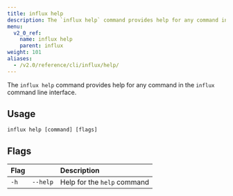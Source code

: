 ```yaml
---
title: influx help
description: The `influx help` command provides help for any command in the `influx` command line interface.
menu:
  v2_0_ref:
    name: influx help
    parent: influx
weight: 101
aliases:
  - /v2.0/reference/cli/influx/help/
---
```


The `influx help` command provides help for any command in the `influx` command line interface.

## Usage
```
influx help [command] [flags]
```

## Flags
| Flag |          | Description                 |
|:---- |:---      |:-----------                 |
| `-h` | `--help` | Help for the `help` command |
